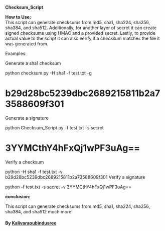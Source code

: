 **Checksum_Script**



**How to Use:**  
This script can generate checksums from md5, sha1, sha224, sha256, sha384, and sha512. Additionally, for another layer of secret it can create signed checksums using HMAC and a provided secret. Lastly, to provide actual value to the script it can also verify if a checksum matches the file it was generated from.

Examples:

Generate a sha1 checksum

python checksum.py -H sha1 -f test.txt -g
# b29d28bc5239dbc2689215811b2a73588609f301
Generate a signature

python Checksum_Script.py -f test.txt -s secret
# 3YYMCthY4hFxQj1wPF3uAg==
Verify a checksum

python -H sha1 -f test.txt -v b29d28bc5239dbc2689215811b2a73588609f301
Verify a signature

python -f test.txt -s secret -v 3YYMCthY4hFxQj1wPF3uAg==


**conclusion:** 

This script can generate checksums from md5, sha1, sha224, sha256, sha384, and sha512 much more!

#### By [Kalivarapubindusree]() 
